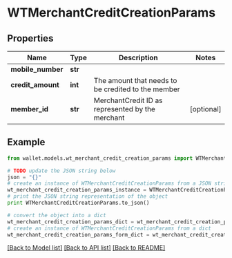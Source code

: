 # WTMerchantCreditCreationParams


## Properties

Name | Type | Description | Notes
------------ | ------------- | ------------- | -------------
**mobile_number** | **str** |  | 
**credit_amount** | **int** | The amount that needs to be credited to the member | 
**member_id** | **str** | MerchantCredit ID as represented by the merchant | [optional] 

## Example

```python
from wallet.models.wt_merchant_credit_creation_params import WTMerchantCreditCreationParams

# TODO update the JSON string below
json = "{}"
# create an instance of WTMerchantCreditCreationParams from a JSON string
wt_merchant_credit_creation_params_instance = WTMerchantCreditCreationParams.from_json(json)
# print the JSON string representation of the object
print WTMerchantCreditCreationParams.to_json()

# convert the object into a dict
wt_merchant_credit_creation_params_dict = wt_merchant_credit_creation_params_instance.to_dict()
# create an instance of WTMerchantCreditCreationParams from a dict
wt_merchant_credit_creation_params_form_dict = wt_merchant_credit_creation_params.from_dict(wt_merchant_credit_creation_params_dict)
```
[[Back to Model list]](../README.md#documentation-for-models) [[Back to API list]](../README.md#documentation-for-api-endpoints) [[Back to README]](../README.md)


